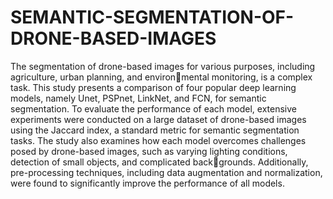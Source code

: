 # SEMANTIC-SEGMENTATION-OF-DRONE-BASED-IMAGES

The segmentation of drone-based images for various purposes, including agriculture, urban planning, and environmental monitoring, is a complex task. This study presents a comparison of four popular deep learning models, namely Unet, PSPnet, LinkNet, and FCN, for semantic segmentation. To evaluate the performance of each model, extensive experiments were conducted on a large dataset of drone-based images using
the Jaccard index, a standard metric for semantic segmentation tasks. The study also examines how each model overcomes challenges posed by drone-based images, such as varying lighting conditions, detection of small objects, and complicated backgrounds. Additionally, pre-processing techniques, including data augmentation and normalization, were found to significantly improve the performance of all models.
